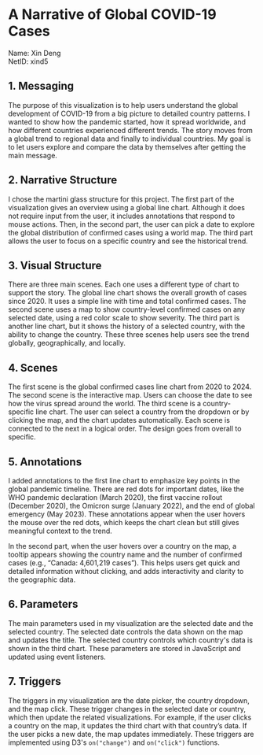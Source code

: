 # A Narrative of Global COVID-19 Cases  

Name: Xin Deng  
NetID: xind5

## 1. Messaging

The purpose of this visualization is to help users understand the global development of COVID-19 from a big picture to detailed country patterns. I wanted to show how the pandemic started, how it spread worldwide, and how different countries experienced different trends. The story moves from a global trend to regional data and finally to individual countries. My goal is to let users explore and compare the data by themselves after getting the main message.

## 2. Narrative Structure

I chose the martini glass structure for this project. The first part of the visualization gives an overview using a global line chart. Although it does not require input from the user, it includes annotations that respond to mouse actions. Then, in the second part, the user can pick a date to explore the global distribution of confirmed cases using a world map. The third part allows the user to focus on a specific country and see the historical trend.

## 3. Visual Structure

There are three main scenes. Each one uses a different type of chart to support the story. The global line chart shows the overall growth of cases since 2020. It uses a simple line with time and total confirmed cases. The second scene uses a map to show country-level confirmed cases on any selected date, using a red color scale to show severity. The third part is another line chart, but it shows the history of a selected country, with the ability to change the country. These three scenes help users see the trend globally, geographically, and locally.

## 4. Scenes

The first scene is the global confirmed cases line chart from 2020 to 2024. The second scene is the interactive map. Users can choose the date to see how the virus spread around the world.
The third scene is a country-specific line chart. The user can select a country from the dropdown or by clicking the map, and the chart updates automatically. 
Each scene is connected to the next in a logical order. The design goes from overall to specific.

## 5. Annotations

I added annotations to the first line chart to emphasize key points in the global pandemic timeline. There are red dots for important dates, like the WHO pandemic declaration (March 2020), the first vaccine rollout (December 2020), the Omicron surge (January 2022), and the end of global emergency (May 2023). These annotations appear when the user hovers the mouse over the red dots, which keeps the chart clean but still gives meaningful context to the trend.

In the second part, when the user hovers over a country on the map, a tooltip appears showing the country name and the number of confirmed cases (e.g., “Canada: 4,601,219 cases”). This helps users get quick and detailed information without clicking, and adds interactivity and clarity to the geographic data.

## 6. Parameters

The main parameters used in my visualization are the selected date and the selected country. The selected date controls the data shown on the map and updates the title. The selected country controls which country's data is shown in the third chart. These parameters are stored in JavaScript and updated using event listeners. 

## 7. Triggers

The triggers in my visualization are the date picker, the country dropdown, and the map click. These trigger changes in the selected date or country, which then update the related visualizations. For example, if the user clicks a country on the map, it updates the third chart with that country’s data. If the user picks a new date, the map updates immediately. These triggers are implemented using D3's `on("change")` and `on("click")` functions.